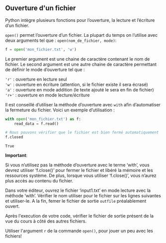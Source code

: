 ## Ouverture d'un fichier
Python intègre plusieurs fonctions pour l’ouverture, la lecture et l’écriture d’un fichier.

`open()` permet l’ouverture d’un fichier. La plupart du temps on l’utilise avec deux arguments tel que :
`open(nom_de_fichier, mode)`:

```python
f = open('mon_fichier.txt', 'w')
```

Le premier argument est une chaine de caractère contenant le nom de fichier. Le second argument est une autre chaine de caractère permettant 
de définir le mode d’ouverture tel que :

`'r'`  : ouverture en lecture seul  
`'w'` : ouverture en écriture (attention, si le fichier existe il sera écrasé)  
`'a'`  : ouverture en mode addition (le texte ajouté le sera en fin de fichier)  
`'r+'` : ouverture en mode lecture/écriture  

Il est conseillé d’utiliser la méthode d’ouverture avec `with` afin d’automatiser la fermeture du fichier. Voici un exemple d’utilisation :

```python
with open('mon_fichier.txt') as f:
    read_data = f.read()

# Nous pouvons vérifier que le fichier est bien fermé automatiquement
f.closed
```
```text
True
```
**Important**:  

Si vous n’utilisez pas la méthode d’ouverture avec le terme ‘with’,  vous devrez utiliser ‘f.close()’ pour fermer le fichier et libéré la mémoire 
et les ressources système. De plus, lorsque vous utiliser ‘f.close()’, vous n’aurez plus accès au contenu du fichier. 

Dans votre éditeur, ouvrez le fichier ‘input1.txt’ en mode lecture avec la méthode ‘with’. Vérifier le nom utiliser pour le fichier 
sur les lignes suivantes et utiliser-le. A la fin, femer le fichier de sortie `outfile` préalablement ouvert.

Après l'execution de votre code, vérifier le fichier de sortie présent de la vue du cours à côté des autres fichiers.

<div class="hint">Utiliser l'argument <code>r</code> de la commande <code>open()</code>,
pour jouer un peu avec les fichiers!</div>
